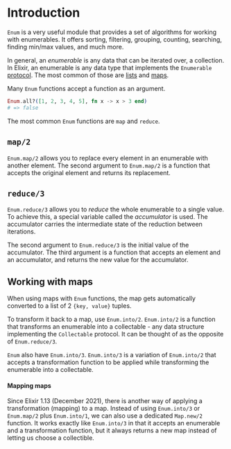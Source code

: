 # Introduction

`Enum` is a very useful module that provides a set of algorithms for working with enumerables. It offers sorting, filtering, grouping, counting, searching, finding min/max values, and much more.

In general, an _enumerable_ is any data that can be iterated over, a collection. In Elixir, an enumerable is any data type that implements the `Enumerable` [protocol][exercism-protocols]. The most common of those are [lists][exercism-lists] and [maps][exercism-maps].

Many `Enum` functions accept a function as an argument.

```elixir
Enum.all?([1, 2, 3, 4, 5], fn x -> x > 3 end)
# => false
```

The most common `Enum` functions are `map` and `reduce`.

## `map/2`

`Enum.map/2` allows you to replace every element in an enumerable with another element. The second argument to `Enum.map/2` is a function that accepts the original element and returns its replacement.

## `reduce/3`

`Enum.reduce/3` allows you to _reduce_ the whole enumerable to a single value. To achieve this, a special variable called the _accumulator_ is used. The accumulator carries the intermediate state of the reduction between iterations.

The second argument to `Enum.reduce/3` is the initial value of the accumulator. The third argument is a function that accepts an element and an accumulator, and returns the new value for the accumulator.

## Working with maps

When using maps with `Enum` functions, the map gets automatically converted to a list of 2 `{key, value}` tuples.

To transform it back to a map, use `Enum.into/2`. `Enum.into/2` is a function that transforms an enumerable into a collectable - any data structure implementing the `Collectable` protocol. It can be thought of as the opposite of `Enum.reduce/3`.

`Enum` also have `Enum.into/3`. `Enum.into/3` is a variation of `Enum.into/2` that accepts a transformation function to be applied while transforming the enumerable into a collectable.

#### Mapping maps

Since Elixir 1.13 (December 2021), there is another way of applying a transformation (mapping) to a map. Instead of using `Enum.into/3` or `Enum.map/2` plus `Enum.into/1`, we can also use a dedicated `Map.new/2` function. It works exactly like `Enum.into/3` in that it accepts an enumerable and a transformation function, but it always returns a new map instead of letting us choose a collectible.

[exercism-protocols]: https://exercism.org/tracks/elixir/concepts/protocols
[exercism-lists]: https://exercism.org/tracks/elixir/concepts/lists
[exercism-maps]: https://exercism.org/tracks/elixir/concepts/maps
